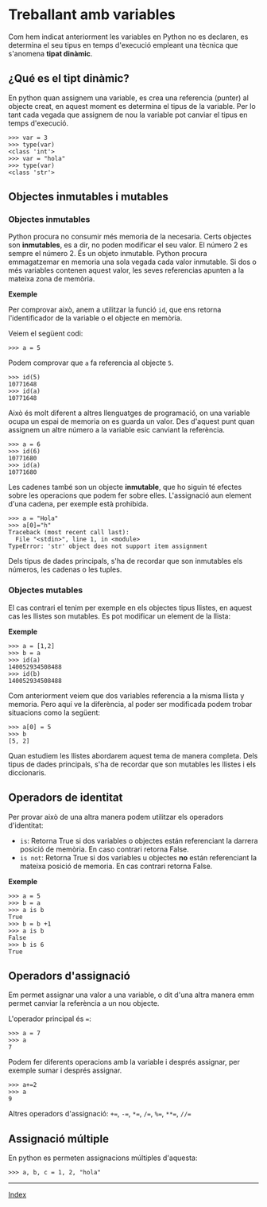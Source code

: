 # Treballant amb variables

Com hem indicat anteriorment les variables en Python no es declaren, es determina el seu tipus en temps d'execució empleant una tècnica que s'anomena **tipat dinàmic**.

## ¿Qué es el tipt dinàmic?

En python quan assignem una variable, es crea una referencia (punter) al objecte creat, en aquest moment es determina el tipus de la variable. Per lo tant cada vegada que assignem de nou la variable pot canviar el tipus en temps d'execució.

	>>> var = 3
	>>> type(var)
	<class 'int'>
	>>> var = "hola"
	>>> type(var)
	<class 'str'>


## Objectes inmutables i mutables

### Objectes inmutables

Python procura no consumir més memoria de la necesaria. Certs objectes son **inmutables**, es a dir, no poden modificar el seu valor. El número 2 es sempre el número 2. És un objeto inmutable. Python procura emmagatzemar en memoria una sola vegada cada valor inmutable. Si dos o més variables contenen aquest valor, les seves referencias apunten a la mateixa zona de memòria.

**Exemple**

Per comprovar això, anem a utilitzar la funció `id`, que ens retorna l'identificador de la variable o el objecte en memòria.

Veiem el següent codi:

	>>> a = 5

Podem comprovar que `a` fa referencia al objecte `5`.
	
	>>> id(5)
	10771648
	>>> id(a)
	10771648

Això és molt diferent a altres llenguatges de programació, on una variable ocupa un espai de memoria on es guarda un valor. Des d'aquest punt quan assignem un altre número a la variable esic canviant la referència.

	>>> a = 6
	>>> id(6)
	10771680
	>>> id(a)
	10771680

Les cadenes també son un objecte **inmutable**, que ho siguin té efectes sobre les operacions que podem fer sobre elles. L'assignació aun element d'una cadena, per exemple està prohibida.

	>>> a = "Hola"
	>>> a[0]="h"
	Traceback (most recent call last):
	  File "<stdin>", line 1, in <module>
	TypeError: 'str' object does not support item assignment

Dels tipus de dades principals, s'ha de recordar que son inmutables els números, les cadenas o les tuples.

### Objectes mutables

El cas contrari el tenim per exemple en els objectes tipus llistes, en aquest cas les llistes son mutables. Es pot modificar un element de la llista:

**Exemple**

	>>> a = [1,2]
	>>> b = a
	>>> id(a)
	140052934508488
	>>> id(b)
	140052934508488

Com anteriorment veiem que dos variables referencia a la misma llista y memoria. Pero aquí ve la diferència, al poder ser modificada podem trobar situacions como la següent:

	>>> a[0] = 5
	>>> b
	[5, 2]

Quan estudiem les llistes abordarem aquest tema de manera completa.
Dels tipus de dades principals, s'ha de recordar que son mutables les llistes i els diccionaris.

## Operadors de identitat

Per provar això de una altra manera podem utilitzar els operadors d'identitat:

* `is`: Retorna True si dos variables o objectes están referenciant la darrera posició de memòria. En caso contrari retorna False.
* `is not`: Retorna True si dos variables u objectes **no** están referenciant la mateixa posició de memoria. En cas contrari retorna False.

**Exemple**

	>>> a = 5
	>>> b = a
	>>> a is b
	True
	>>> b = b +1
	>>> a is b
	False
	>>> b is 6
	True

	
## Operadors d'assignació

Em permet assignar una valor a una variable, o dit d'una altra manera emm permet canviar la referència a un nou objecte.

L'operador principal és `=`:

	>>> a = 7
	>>> a
	7

Podem fer diferents operacions amb la variable i després assignar, per exemple sumar i després assignar.

	>>> a+=2
	>>> a
	9

Altres operadors d'assignació: `+=`, `-=`, `*=`, `/=`, `%=`, `**=`, `//=`

## Assignació múltiple

En python es permeten assignacions múltiples d'aquesta:

	>>> a, b, c = 1, 2, "hola"

***
[Index](../../../README.md)
